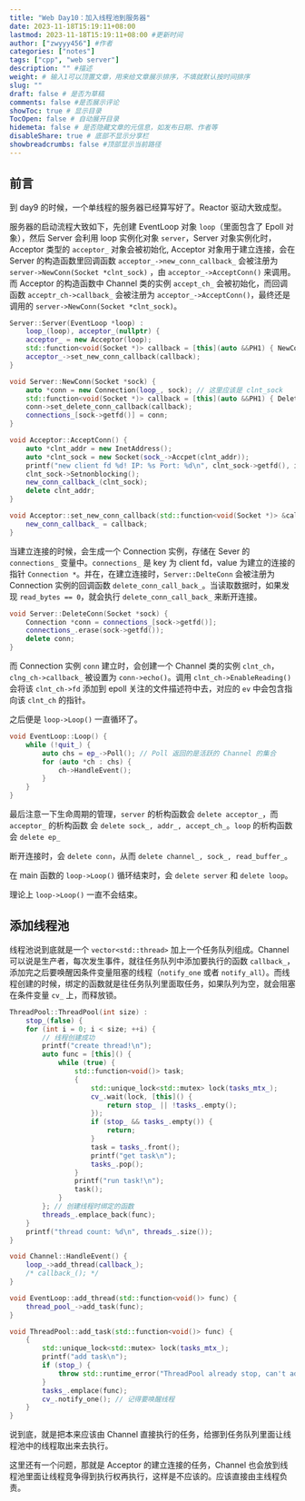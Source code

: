 ```yaml
---
title: "Web Day10：加入线程池到服务器"
date: 2023-11-18T15:19:11+08:00
lastmod: 2023-11-18T15:19:11+08:00 #更新时间
author: ["zwyyy456"] #作者
categories: ["notes"]
tags: ["cpp", "web server"]
description: "" #描述
weight: # 输入1可以顶置文章，用来给文章展示排序，不填就默认按时间排序
slug: ""
draft: false # 是否为草稿
comments: false #是否展示评论
showToc: true # 显示目录
TocOpen: false # 自动展开目录
hidemeta: false # 是否隐藏文章的元信息，如发布日期、作者等
disableShare: true # 底部不显示分享栏
showbreadcrumbs: false #顶部显示当前路径
---
```

## 前言

到 day9 的时候，一个单线程的服务器已经算写好了。Reactor 驱动大致成型。

服务器的启动流程大致如下，先创建 EventLoop 对象 `loop`（里面包含了 Epoll 对象），然后 Server 会利用 loop 实例化对象 `server`，Server 对象实例化时，Acceptor 类型的 `acceptor_` 对象会被初始化, Acceptor 对象用于建立连接，会在 Server 的构造函数里回调函数 `acceptor_->new_conn_callback_` 会被注册为 `server->NewConn(Socket *clnt_sock)` ，由 `acceptor_->AcceptConn()` 来调用。而 Acceptor 的构造函数中 Channel 类的实例 `accept_ch_` 会被初始化，而回调函数 `acceptr_ch->callback_` 会被注册为 `acceptor_->AcceptConn()`，最终还是调用的 `server->NewConn(Socket *clnt_sock)`。

```cpp
Server::Server(EventLoop *loop) :
    loop_(loop), acceptor_(nullptr) {
    acceptor_ = new Acceptor(loop);
    std::function<void(Socket *)> callback = [this](auto &&PH1) { NewConn(std::forward<decltype(PH1)>(PH1)); };
    acceptor_->set_new_conn_callback(callback);
}

void Server::NewConn(Socket *sock) {
    auto *conn = new Connection(loop_, sock); // 这里应该是 clnt_sock
    std::function<void(Socket *)> callback = [this](auto &&PH1) { DeleteConn(std::forward<decltype(PH1)>(PH1)); };
    conn->set_delete_conn_callback(callback);
    connections_[sock->getfd()] = conn;
}

void Acceptor::AcceptConn() {
    auto *clnt_addr = new InetAddress();
    auto *clnt_sock = new Socket(sock_->Accpet(clnt_addr));
    printf("new client fd %d! IP: %s Port: %d\n", clnt_sock->getfd(), inet_ntoa(clnt_addr->get_addr().sin_addr), ntohs(clnt_addr->get_addr().sin_port));
    clnt_sock->Setnonblocking();
    new_conn_callback_(clnt_sock);
    delete clnt_addr;
}

void Acceptor::set_new_conn_callback(std::function<void(Socket *)> &callback) {
    new_conn_callback_ = callback;
}
```

当建立连接的时候，会生成一个 Connection 实例，存储在 Sever 的 `connections_` 变量中。`connections_` 是 key 为 client fd，value 为建立的连接的指针 `Connection *`。并在，在建立连接时，`Server::DelteConn` 会被注册为 Connection 实例的回调函数 `delete_conn_call_back_`。当读取数据时，如果发现 `read_bytes == 0`，就会执行 `delete_conn_call_back_` 来断开连接。

```cpp
void Server::DeleteConn(Socket *sock) {
    Connection *conn = connections_[sock->getfd()];
    connections_.erase(sock->getfd());
    delete conn;
}
```

而 Connection 实例 `conn` 建立时，会创建一个 Channel 类的实例 `clnt_ch`， `clng_ch->callback_` 被设置为 `conn->echo()`。调用 `clnt_ch->EnableReading()` 会将该 `clnt_ch->fd` 添加到 epoll 关注的文件描述符中去，对应的 `ev` 中会包含指向该 `clnt_ch` 的指针。

之后便是 `loop->Loop()` 一直循环了。

```cpp
void EventLoop::Loop() {
    while (!quit_) {
        auto chs = ep_->Poll(); // Poll 返回的是活跃的 Channel 的集合
        for (auto *ch : chs) {
            ch->HandleEvent();
        }
    }
}
```

最后注意一下生命周期的管理，`server` 的析构函数会 `delete acceptor_`，而 `acceptor_` 的析构函数 会 `delete sock_, addr_, accept_ch_`。`loop` 的析构函数会 `delete ep_`

断开连接时，会 `delete conn`，从而 `delete channel_, sock_, read_buffer_`。

在 main 函数的 `loop->Loop()` 循环结束时，会 `delete server` 和 `delete loop`。 

理论上 `loop->Loop()` 一直不会结束。

## 添加线程池

线程池说到底就是一个 `vector<std::thread>` 加上一个任务队列组成。Channel 可以说是生产者，每次发生事件，就往任务队列中添加要执行的函数 `callback_`，添加完之后要唤醒因条件变量阻塞的线程（`notify_one` 或者 `notify_all`）。而线程创建的时候，绑定的函数就是往任务队列里面取任务，如果队列为空，就会阻塞在条件变量 `cv_` 上，而释放锁。

```cpp
ThreadPool::ThreadPool(int size) :
    stop_(false) {
    for (int i = 0; i < size; ++i) {
        // 线程创建成功
        printf("create thread!\n");
        auto func = [this]() {
            while (true) {
                std::function<void()> task;
                {
                    std::unique_lock<std::mutex> lock(tasks_mtx_);
                    cv_.wait(lock, [this]() {
                        return stop_ || !tasks_.empty();
                    });
                    if (stop_ && tasks_.empty()) {
                        return;
                    }
                    task = tasks_.front();
                    printf("get task\n");
                    tasks_.pop();
                }
                printf("run task!\n");
                task();
            }
        }; // 创建线程时绑定的函数
        threads_.emplace_back(func);
    }
    printf("thread count: %d\n", threads_.size());
}

void Channel::HandleEvent() {
    loop_->add_thread(callback_);
    /* callback_(); */
}

void EventLoop::add_thread(std::function<void()> func) {
    thread_pool_->add_task(func);
}

void ThreadPool::add_task(std::function<void()> func) {
    {
        std::unique_lock<std::mutex> lock(tasks_mtx_);
        printf("add task\n");
        if (stop_) {
            throw std::runtime_error("ThreadPool already stop, can't add task any more");
        }
        tasks_.emplace(func);
        cv_.notify_one(); // 记得要唤醒线程
    }
}

```

说到底，就是把本来应该由 Channel 直接执行的任务，给挪到任务队列里面让线程池中的线程取出来去执行。

这里还有一个问题，那就是 Acceptor 的建立连接的任务，Channel 也会放到线程池里面让线程竞争得到执行权再执行，这样是不应该的。应该直接由主线程负责。





